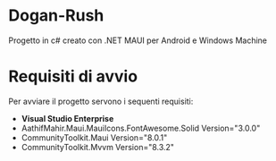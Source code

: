 # Dogan-Rush #

Progetto in c# creato con .NET MAUI per Android e Windows Machine

# Requisiti di avvio #
Per avviare il progetto servono i sequenti requisiti:
  - **Visual Studio Enterprise**
  - AathifMahir.Maui.MauiIcons.FontAwesome.Solid Version="3.0.0"
  - CommunityToolkit.Maui Version="8.0.1"
  - CommunityToolkit.Mvvm Version="8.3.2"
